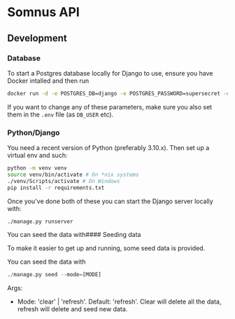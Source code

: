 # Somnus API

## Development

### Database

To start a Postgres database locally for Django to use, ensure you have Docker intalled and then run

```bash
docker run -d -e POSTGRES_DB=django -e POSTGRES_PASSWORD=supersecret -e POSTGRES_USER=django --name=django-db --restart=always -p 5431:5432 postgres:alpine
```

If you want to change any of these parameters, make sure you also set them in the `.env` file (as `DB_USER` etc).

### Python/Django

You need a recent version of Python (preferably 3.10.x). Then set up a virtual env and such:

```bash
python -m venv venv
source venv/bin/activate # On *nix systems
./venv/Scripts/activate # On Windows
pip install -r requirements.txt
```

Once you've done both of these you can start the Django server locally with:

```bash
./manage.py runserver
```

You can seed the data with#### Seeding data

To make it easier to get up and running, some seed data is provided.

You can seed the data with

```python
./manage.py seed --mode=[MODE]
```

Args:

- Mode: 'clear' | 'refresh'. Default: 'refresh'. Clear will delete all the data, refresh will delete and seed new data.
